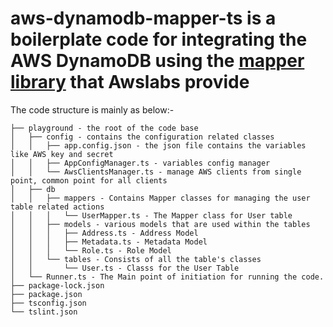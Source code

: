 # aws-dynamodb-mapper-ts is a boilerplate code for integrating the AWS DynamoDB using the [mapper library](https://github.com/awslabs/dynamodb-data-mapper-js) that Awslabs provide

The code structure is mainly as below:-

```
├── playground - the root of the code base
│   ├── config - contains the configuration related classes
│   │   ├── app.config.json - the json file contains the variables like AWS key and secret 
│   │   ├── AppConfigManager.ts - variables config manager
│   │   └── AwsClientsManager.ts - manage AWS clients from single point, common point for all clients
│   ├── db
│   │   ├── mappers - Contains Mapper classes for managing the user table related actions
│   │   │   └── UserMapper.ts - The Mapper class for User table
│   │   ├── models - various models that are used within the tables
│   │   │   ├── Address.ts - Address Model
│   │   │   ├── Metadata.ts - Metadata Model
│   │   │   └── Role.ts - Role Model
│   │   └── tables - Consists of all the table's classes
│   │       └── User.ts - Classs for the User Table
│   └── Runner.ts - The Main point of initiation for running the code.
├── package-lock.json
├── package.json
├── tsconfig.json
└── tslint.json

```
